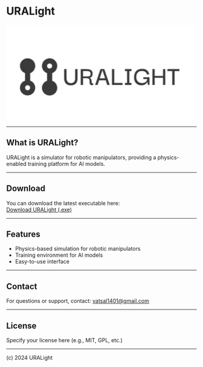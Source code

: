 # URALight

![URALight Logo](logo.png)

---

## What is URALight?

URALight is a simulator for robotic manipulators, providing a physics-enabled training platform for AI models.

---

## Download

You can download the latest executable here:  
[Download URALight (.exe)](link-to-your-exe-file)
<!-- Replace 'link-to-your-exe-file' with the actual link after uploading -->

---

## Features

- Physics-based simulation for robotic manipulators
- Training environment for AI models
- Easy-to-use interface

---

## Contact

For questions or support, contact: vatsal1401@gmail.com

---

## License

Specify your license here (e.g., MIT, GPL, etc.)

---

(c) 2024 URALight
